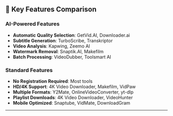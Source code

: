 ## 🔑 Key Features Comparison

### AI-Powered Features
- **Automatic Quality Selection**: GetVid.AI, Downloader.ai
- **Subtitle Generation**: TurboScribe, Transkriptor
- **Video Analysis**: Kapwing, Zeemo AI
- **Watermark Removal**: Snaptik.AI, Makefilm
- **Batch Processing**: VideoDubber, Toolsmart AI

### Standard Features
- **No Registration Required**: Most tools
- **HD/4K Support**: 4K Video Downloader, Makefilm, VidPaw
- **Multiple Formats**: Y2Mate, OnlineVideoConverter, yt-dlp
- **Playlist Downloads**: 4K Video Downloader, VideoHunter
- **Mobile Optimized**: Snaptube, VidMate, DownloadGram

---